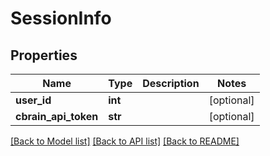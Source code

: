 # SessionInfo

## Properties
Name | Type | Description | Notes
------------ | ------------- | ------------- | -------------
**user_id** | **int** |  | [optional] 
**cbrain_api_token** | **str** |  | [optional] 

[[Back to Model list]](../README.md#documentation-for-models) [[Back to API list]](../README.md#documentation-for-api-endpoints) [[Back to README]](../README.md)


